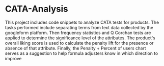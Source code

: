 # CATA-Analysis

This project includes code snippets to analyze CATA tests for products. The tasks performed include separating terms from text data collected by the googleform platform. Then frequency statistics and Q Corchan tests are applied to determine the significance level of the attributes. The product's overall liking score is used to calculate the penalty lift for the presence or absence of that attribute. Finally, the Penalty + Percent of users chart serves as a suggestion to help formula adjusters know in which direction to improve
